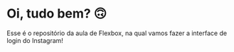 # Oi, tudo bem? 🙃

Esse é o repositório da aula de Flexbox, na qual vamos fazer a interface de login do Instagram! 


